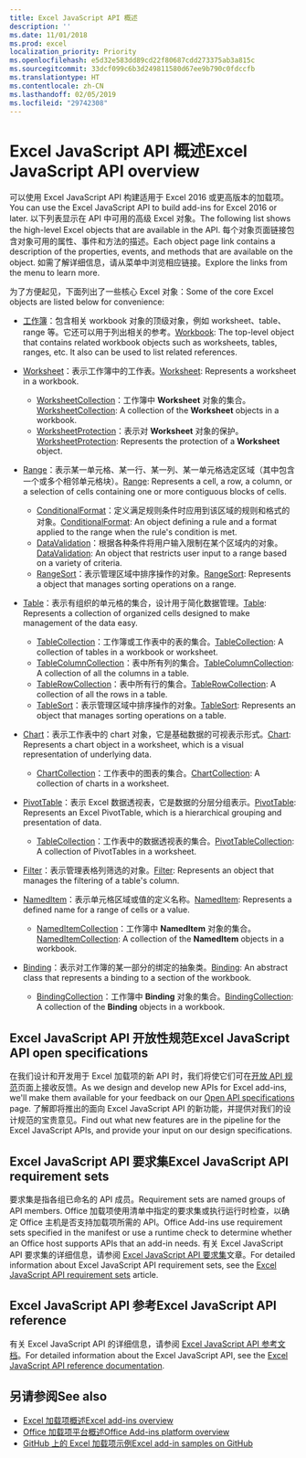 ```yaml
---
title: Excel JavaScript API 概述
description: ''
ms.date: 11/01/2018
ms.prod: excel
localization_priority: Priority
ms.openlocfilehash: e5d32e583dd89cd22f80687cdd273375ab3a815c
ms.sourcegitcommit: 33dcf099c6b3d249811580d67ee9b790c0fdccfb
ms.translationtype: HT
ms.contentlocale: zh-CN
ms.lasthandoff: 02/05/2019
ms.locfileid: "29742308"
---
```

# <a name="excel-javascript-api-overview"></a><span data-ttu-id="d326f-102">Excel JavaScript API 概述</span><span class="sxs-lookup"><span data-stu-id="d326f-102">Excel JavaScript API overview</span></span>

<span data-ttu-id="d326f-103">可以使用 Excel JavaScript API 构建适用于 Excel 2016 或更高版本的加载项。</span><span class="sxs-lookup"><span data-stu-id="d326f-103">You can use the Excel JavaScript API to build add-ins for Excel 2016 or later.</span></span> <span data-ttu-id="d326f-104">以下列表显示在 API 中可用的高级 Excel 对象。</span><span class="sxs-lookup"><span data-stu-id="d326f-104">The following list shows the high-level Excel objects that are available in the API.</span></span> <span data-ttu-id="d326f-105">每个对象页面链接包含对象可用的属性、事件和方法的描述。</span><span class="sxs-lookup"><span data-stu-id="d326f-105">Each object page link contains a description of the properties, events, and methods that are available on the object.</span></span> <span data-ttu-id="d326f-106">如需了解详细信息，请从菜单中浏览相应链接。</span><span class="sxs-lookup"><span data-stu-id="d326f-106">Explore the links from the menu to learn more.</span></span>

<span data-ttu-id="d326f-107">为了方便起见，下面列出了一些核心 Excel 对象：</span><span class="sxs-lookup"><span data-stu-id="d326f-107">Some of the core Excel objects are listed below for convenience:</span></span> 

- <span data-ttu-id="d326f-108">[工作簿](/javascript/api/excel/excel.workbook)：包含相关 workbook 对象的顶级对象，例如 worksheet、table、range 等。它还可以用于列出相关的参考。</span><span class="sxs-lookup"><span data-stu-id="d326f-108">[Workbook](/javascript/api/excel/excel.workbook): The top-level object that contains related workbook objects such as worksheets, tables, ranges, etc. It also can be used to list related references.</span></span>

- <span data-ttu-id="d326f-109">[Worksheet](/javascript/api/excel/excel.worksheet)：表示工作簿中的工作表。</span><span class="sxs-lookup"><span data-stu-id="d326f-109">[Worksheet](/javascript/api/excel/excel.worksheet): Represents a worksheet in a workbook.</span></span> 
    - <span data-ttu-id="d326f-110">[WorksheetCollection](/javascript/api/excel/excel.worksheetcollection)：工作簿中 **Worksheet** 对象的集合。</span><span class="sxs-lookup"><span data-stu-id="d326f-110">[WorksheetCollection](/javascript/api/excel/excel.worksheetcollection): A collection of the **Worksheet** objects in a workbook.</span></span>
    - <span data-ttu-id="d326f-111">[WorksheetProtection](/javascript/api/excel/excel.worksheetprotection)：表示对 **Worksheet** 对象的保护。</span><span class="sxs-lookup"><span data-stu-id="d326f-111">[WorksheetProtection](/javascript/api/excel/excel.worksheetprotection): Represents the protection of a **Worksheet** object.</span></span>

- <span data-ttu-id="d326f-112">[Range](/javascript/api/excel/excel.range)：表示某一单元格、某一行、某一列、某一单元格选定区域（其中包含一个或多个相邻单元格块）。</span><span class="sxs-lookup"><span data-stu-id="d326f-112">[Range](/javascript/api/excel/excel.range): Represents a cell, a row, a column, or a selection of cells containing one or more contiguous blocks of cells.</span></span>
    - <span data-ttu-id="d326f-113">[ConditionalFormat](/javascript/api/excel/excel.conditionalformat)：定义满足规则条件时应用到该区域的规则和格式的对象。</span><span class="sxs-lookup"><span data-stu-id="d326f-113">[ConditionalFormat](/javascript/api/excel/excel.conditionalformat): An object defining a rule and a format applied to the range when the rule's condition is met.</span></span>
    - <span data-ttu-id="d326f-114">[DataValidation](/javascript/api/excel/excel.datavalidation)：根据各种条件将用户输入限制在某个区域内的对象。</span><span class="sxs-lookup"><span data-stu-id="d326f-114">[DataValidation](/javascript/api/excel/excel.datavalidation): An object that restricts user input to a range based on a variety of criteria.</span></span>
    - <span data-ttu-id="d326f-115">[RangeSort](/javascript/api/excel/excel.rangesort)：表示管理区域中排序操作的对象。</span><span class="sxs-lookup"><span data-stu-id="d326f-115">[RangeSort](/javascript/api/excel/excel.rangesort): Represents a object that manages sorting operations on a range.</span></span>

- <span data-ttu-id="d326f-116">[Table](/javascript/api/excel/excel.table)：表示有组织的单元格的集合，设计用于简化数据管理。</span><span class="sxs-lookup"><span data-stu-id="d326f-116">[Table](/javascript/api/excel/excel.table): Represents a collection of organized cells designed to make management of the data easy.</span></span>
    - <span data-ttu-id="d326f-117">[TableCollection](/javascript/api/excel/excel.tablecollection)：工作簿或工作表中的表的集合。</span><span class="sxs-lookup"><span data-stu-id="d326f-117">[TableCollection](/javascript/api/excel/excel.tablecollection): A collection of tables in a workbook or worksheet.</span></span>
    - <span data-ttu-id="d326f-118">[TableColumnCollection](/javascript/api/excel/excel.tablecolumncollection)：表中所有列的集合。</span><span class="sxs-lookup"><span data-stu-id="d326f-118">[TableColumnCollection](/javascript/api/excel/excel.tablecolumncollection): A collection of all the columns in a table.</span></span>
    - <span data-ttu-id="d326f-119">[TableRowCollection](/javascript/api/excel/excel.tablerowcollection)：表中所有行的集合。</span><span class="sxs-lookup"><span data-stu-id="d326f-119">[TableRowCollection](/javascript/api/excel/excel.tablerowcollection): A collection of all the rows in a table.</span></span>
    - <span data-ttu-id="d326f-120">[TableSort](/javascript/api/excel/excel.tablesort)：表示管理区域中排序操作的对象。</span><span class="sxs-lookup"><span data-stu-id="d326f-120">[TableSort](/javascript/api/excel/excel.tablesort): Represents an object that manages sorting operations on a table.</span></span>

- <span data-ttu-id="d326f-121">[Chart](/javascript/api/excel/excel.chart)：表示工作表中的 chart 对象，它是基础数据的可视表示形式。</span><span class="sxs-lookup"><span data-stu-id="d326f-121">[Chart](/javascript/api/excel/excel.chart): Represents a chart object in a worksheet, which is a visual representation of underlying data.</span></span>
    - <span data-ttu-id="d326f-122">[ChartCollection](/javascript/api/excel/excel.chartcollection)：工作表中的图表的集合。</span><span class="sxs-lookup"><span data-stu-id="d326f-122">[ChartCollection](/javascript/api/excel/excel.chartcollection): A collection of charts in a worksheet.</span></span>
    
- <span data-ttu-id="d326f-123">[PivotTable](/javascript/api/excel/excel.pivottable)：表示 Excel 数据透视表，它是数据的分层分组表示。</span><span class="sxs-lookup"><span data-stu-id="d326f-123">[PivotTable](/javascript/api/excel/excel.pivottable): Represents an Excel PivotTable, which is a hierarchical grouping and presentation of data.</span></span> 
    - <span data-ttu-id="d326f-124">[TableCollection](/javascript/api/excel/excel.pivottablecollection)：工作表中的数据透视表的集合。</span><span class="sxs-lookup"><span data-stu-id="d326f-124">[PivotTableCollection](/javascript/api/excel/excel.pivottablecollection): A collection of PivotTables in a worksheet.</span></span>

- <span data-ttu-id="d326f-125">[Filter](/javascript/api/excel/excel.filter)：表示管理表格列筛选的对象。</span><span class="sxs-lookup"><span data-stu-id="d326f-125">[Filter](/javascript/api/excel/excel.filter): Represents an object that manages the filtering of a table's column.</span></span>

- <span data-ttu-id="d326f-126">[NamedItem](/javascript/api/excel/excel.nameditem)：表示单元格区域或值的定义名称。</span><span class="sxs-lookup"><span data-stu-id="d326f-126">[NamedItem](/javascript/api/excel/excel.nameditem): Represents a defined name for a range of cells or a value.</span></span> 
    - <span data-ttu-id="d326f-127">[NamedItemCollection](/javascript/api/excel/excel.nameditemcollection)：工作簿中 **NamedItem** 对象的集合。</span><span class="sxs-lookup"><span data-stu-id="d326f-127">[NamedItemCollection](/javascript/api/excel/excel.nameditemcollection): A collection of the **NamedItem** objects in a workbook.</span></span>

- <span data-ttu-id="d326f-128">[Binding](/javascript/api/excel/excel.binding)：表示对工作簿的某一部分的绑定的抽象类。</span><span class="sxs-lookup"><span data-stu-id="d326f-128">[Binding](/javascript/api/excel/excel.binding): An abstract class that represents a binding to a section of the workbook.</span></span>
    - <span data-ttu-id="d326f-129">[BindingCollection](/javascript/api/excel/excel.bindingcollection)：工作簿中 **Binding** 对象的集合。</span><span class="sxs-lookup"><span data-stu-id="d326f-129">[BindingCollection](/javascript/api/excel/excel.bindingcollection): A collection of the **Binding** objects in a workbook.</span></span>

## <a name="excel-javascript-api-open-specifications"></a><span data-ttu-id="d326f-130">Excel JavaScript API 开放性规范</span><span class="sxs-lookup"><span data-stu-id="d326f-130">Excel JavaScript API open specifications</span></span>

<span data-ttu-id="d326f-131">在我们设计和开发用于 Excel 加载项的新 API 时，我们将使它们可在[开放 API 规范](../openspec.md)页面上接收反馈。</span><span class="sxs-lookup"><span data-stu-id="d326f-131">As we design and develop new APIs for Excel add-ins, we'll make them available for your feedback on our [Open API specifications](../openspec.md) page.</span></span> <span data-ttu-id="d326f-132">了解即将推出的面向 Excel JavaScript API 的新功能，并提供对我们的设计规范的宝贵意见。</span><span class="sxs-lookup"><span data-stu-id="d326f-132">Find out what new features are in the pipeline for the Excel JavaScript APIs, and provide your input on our design specifications.</span></span>

## <a name="excel-javascript-api-requirement-sets"></a><span data-ttu-id="d326f-133">Excel JavaScript API 要求集</span><span class="sxs-lookup"><span data-stu-id="d326f-133">Excel JavaScript API requirement sets</span></span>

<span data-ttu-id="d326f-134">要求集是指各组已命名的 API 成员。</span><span class="sxs-lookup"><span data-stu-id="d326f-134">Requirement sets are named groups of API members.</span></span> <span data-ttu-id="d326f-135">Office 加载项使用清单中指定的要求集或执行运行时检查，以确定 Office 主机是否支持加载项所需的 API。</span><span class="sxs-lookup"><span data-stu-id="d326f-135">Office Add-ins use requirement sets specified in the manifest or use a runtime check to determine whether an Office host supports APIs that an add-in needs.</span></span> <span data-ttu-id="d326f-136">有关 Excel JavaScript API 要求集的详细信息，请参阅 [Excel JavaScript API 要求集](../requirement-sets/excel-api-requirement-sets.md)文章。</span><span class="sxs-lookup"><span data-stu-id="d326f-136">For detailed information about Excel JavaScript API requirement sets, see the [Excel JavaScript API requirement sets](../requirement-sets/excel-api-requirement-sets.md) article.</span></span>

## <a name="excel-javascript-api-reference"></a><span data-ttu-id="d326f-137">Excel JavaScript API 参考</span><span class="sxs-lookup"><span data-stu-id="d326f-137">Excel JavaScript API reference</span></span>

<span data-ttu-id="d326f-138">有关 Excel JavaScript API 的详细信息，请参阅 [Excel JavaScript API 参考文档](/javascript/api/excel)。</span><span class="sxs-lookup"><span data-stu-id="d326f-138">For detailed information about the Excel JavaScript API, see the [Excel JavaScript API reference documentation](/javascript/api/excel).</span></span>

## <a name="see-also"></a><span data-ttu-id="d326f-139">另请参阅</span><span class="sxs-lookup"><span data-stu-id="d326f-139">See also</span></span>

- [<span data-ttu-id="d326f-140">Excel 加载项概述</span><span class="sxs-lookup"><span data-stu-id="d326f-140">Excel add-ins overview</span></span>](https://docs.microsoft.com/office/dev/add-ins/excel/excel-add-ins-overview)
- [<span data-ttu-id="d326f-141">Office 加载项平台概述</span><span class="sxs-lookup"><span data-stu-id="d326f-141">Office Add-ins platform overview</span></span>](https://docs.microsoft.com/office/dev/add-ins/overview/office-add-ins)
- [<span data-ttu-id="d326f-142">GitHub 上的 Excel 加载项示例</span><span class="sxs-lookup"><span data-stu-id="d326f-142">Excel add-in samples on GitHub</span></span>](https://github.com/OfficeDev?utf8=%E2%9C%93&q=Excel)
